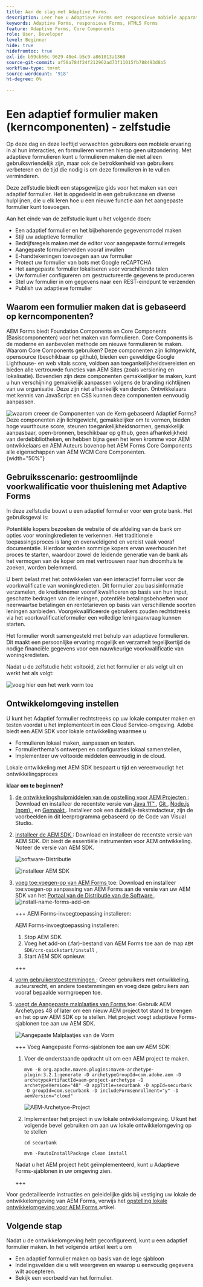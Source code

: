 ```yaml
---
title: Aan de slag met Adaptive Forms.
description: Leer hoe u Adaptieve Forms met responsieve mobiele apparaten kunt maken met onze stapsgewijze zelfstudie. Deze formulieren worden naadloos aangepast op verschillende apparaten, zodat u een vloeiende ervaring hebt.
keywords: Adaptive Forms, responsieve Forms, HTML5 Forms
feature: Adaptive Forms, Core Components
role: User, Developer
level: Beginner
hide: true
hidefromtoc: true
exl-id: b59cb56c-9629-48e4-b5c9-a861013a1360
source-git-commit: af58a784f24f212962ad73f11015fb788493d8b5
workflow-type: tm+mt
source-wordcount: '918'
ht-degree: 0%

---
```


# Een adaptief formulier maken (kerncomponenten) - zelfstudie

Op deze dag en deze leeftijd verwachten gebruikers een mobiele ervaring in al hun interacties, en formulieren vormen hierop geen uitzondering. Met adaptieve formulieren kunt u formulieren maken die niet alleen gebruiksvriendelijk zijn, maar ook de betrokkenheid van gebruikers verbeteren en de tijd die nodig is om deze formulieren in te vullen verminderen.

Deze zelfstudie biedt een stapsgewijze gids voor het maken van een adaptief formulier. Het is opgedeeld in een gebruikscase en diverse hulplijnen, die u elk leren hoe u een nieuwe functie aan het aangepaste formulier kunt toevoegen.

Aan het einde van de zelfstudie kunt u het volgende doen:

* Een adaptief formulier en het bijbehorende gegevensmodel maken
* Stijl uw adaptieve formulier
* Bedrijfsregels maken met de editor voor aangepaste formulierregels
* Aangepaste formuliervelden vooraf invullen
* E-handtekeningen toevoegen aan uw formulier
* Protect uw formulier van bots met Google reCAPTCHA
* Het aangepaste formulier lokaliseren voor verschillende talen
* Uw formulier configureren om gestructureerde gegevens te produceren
* Stel uw formulier in om gegevens naar een REST-eindpunt te verzenden
* Publish uw adaptieve formulier


## Waarom een formulier maken dat is gebaseerd op kerncomponenten?

AEM Forms biedt Foundation Components en Core Components (Basiscomponenten) voor het maken van formulieren. Core Components is de moderne en aanbevolen methode om nieuwe formulieren te maken. Waarom Core Components gebruiken? Deze componenten zijn lichtgewicht, opensource (beschikbaar op github), bieden een geweldige Google Lighthouse- en web vitals score, voldoen aan toegankelijkheidsvereisten en bieden alle vertrouwde functies van AEM Sites (zoals versioning en lokalisatie). Bovendien zijn deze componenten gemakkelijker te maken, kunt u hun verschijning gemakkelijk aanpassen volgens de branding richtlijnen van uw organisatie. Deze zijn niet afhankelijk van derden. Ontwikkelaars met kennis van JavaScript en CSS kunnen deze componenten eenvoudig aanpassen.

![ waarom creeer de Componenten van de Kern gebaseerd Adaptief Forms? Deze componenten zijn lichtgewicht, gemakkelijker om te vormen, bieden hoge vuurthouse score, steunen toegankelijkheidsnormen, gemakkelijk aanpasbaar, open-bronnen, beschikbaar op github, geen afhankelijkheid van derdebibliotheken, en hebben bijna geen het leren kromme voor AEM ontwikkelaars en AEM Auteurs bovenop het AEM Forms Core Components alle eigenschappen van AEM WCM Core Componenten.](/help/forms/assets/cc-core-components-benefits.png){width="50%"}

## Gebruiksscenario: gestroomlijnde voorkwalificatie voor thuislening met Adaptive Forms

In deze zelfstudie bouwt u een adaptief formulier voor een grote bank. Het gebruiksgeval is:

Potentiële kopers bezoeken de website of de afdeling van de bank om opties voor woningkredieten te verkennen. Het traditionele toepassingsproces is lang en overweldigend en vereist vaak vooraf documentatie. Hierdoor worden sommige kopers ervan weerhouden het proces te starten, waardoor zowel de leidende generatie van de bank als het vermogen van de koper om met vertrouwen naar hun droomhuis te zoeken, worden belemmerd.

U bent belast met het ontwikkelen van een interactief formulier voor de voorkwalificatie van woningkredieten. Dit formulier zou basisinformatie verzamelen, de kredietnemer vooraf kwalificeren op basis van hun input, geschatte bedragen van de leningen, potentiële betalingsbehoeften voor neerwaartse betalingen en rentetarieven op basis van verschillende soorten leningen aanbieden. Voorgekwalificeerde gebruikers zouden rechtstreeks via het voorkwalificatieformulier een volledige leningaanvraag kunnen starten.

Het formulier wordt samengesteld met behulp van adaptieve formulieren. Dit maakt een persoonlijke ervaring mogelijk en verzamelt tegelijkertijd de nodige financiële gegevens voor een nauwkeurige voorkwalificatie van woningkredieten.

Nadat u de zelfstudie hebt voltooid, ziet het formulier er als volgt uit en werkt het als volgt:

![ voeg hier een het werk vorm toe ](/help/forms/assets/cc-tutorial-final-form.png)

## Ontwikkelomgeving instellen

U kunt het Adaptief formulier rechtstreeks op uw lokale computer maken en testen voordat u het implementeert in een Cloud Service-omgeving. Adobe biedt een AEM SDK voor lokale ontwikkeling waarmee u

* Formulieren lokaal maken, aanpassen en testen.
* Formulierthema&#39;s ontwerpen en configuraties lokaal samenstellen,
* Implementeer uw voltooide middelen eenvoudig in de cloud.

Lokale ontwikkeling met AEM SDK bespaart u tijd en vereenvoudigt het ontwikkelingsproces


**klaar om te beginnen?**

1. [ de ontwikkelingshulpmiddelen van de opstelling voor AEM Projecten ](/help/forms/setup-local-development-environment.md#set-up-development-tools-for-aem-projects): Download en installeer de recentste versie van [ Java 11™ ](https://experienceleague.adobe.com/docs/experience-manager-learn/cloud-service/local-development-environment-set-up/development-tools.html?lang=en#local-development-environment-set-up), [ Git ](https://experienceleague.adobe.com/docs/experience-manager-learn/cloud-service/local-development-environment-set-up/development-tools.html?lang=en#install-git), [ Node.js (npm) ](https://experienceleague.adobe.com/docs/experience-manager-learn/cloud-service/local-development-environment-set-up/development-tools.html?lang=en#node-js), en [ Gemaakt ](https://experienceleague.adobe.com/docs/experience-manager-learn/cloud-service/local-development-environment-set-up/development-tools.html?lang=en#install-maven). Installeer ook een duidelijk-tekstredacteur, zijn de voorbeelden in dit leerprogramma gebaseerd op de Code van Visual Studio.

1. [ installeer de AEM SDK ](/help/forms/setup-local-development-environment.md#set-up-local-experience-manager-environment-for-development): Download en installeer de recentste versie van AEM SDK. Dit biedt de essentiële instrumenten voor AEM ontwikkeling. Noteer de versie van AEM SDK.

   ![ software-Distributie ](/help/forms/assets/software-distribution.png)

   ![ installeer AEM SDK ](/help/forms/assets/start-aem-sdk.png)

1. [ voeg toe:voegen-op van AEM Forms ](/help/forms/setup-local-development-environment.md#add-forms-archive-to-local-author-and-publish-instances-and-configure-forms-specific-users) toe: Download en installeer toe:voegen-op aanpassing van AEM Forms aan de versie van uw AEM SDK van het [ Portaal van de Distributie van de Software ](https://experience.adobe.com/#/downloads).
   ![ install-name-forms-add-on ](/help/forms/assets/install-aem-forms-add-on.png)

   +++ AEM Forms-invoegtoepassing installeren:

   AEM Forms-invoegtoepassing installeren:

   1. Stop AEM SDK.
   1. Voeg het add-on (.far)-bestand van AEM Forms toe aan de map `AEM SDK/crx-quickstart/install` ,
   1. Start AEM SDK opnieuw.

   +++

1. [ vorm gebruikerstoestemmingen ](/help/forms/setup-local-development-environment.md#configure-users-and-permissions): Creeer gebruikers met ontwikkeling, auteursrecht, en andere toestemmingen en voeg deze gebruikers aan vooraf bepaalde vormgroepen toe.


1. [ voegt de Aangepaste malplaatjes van Forms ](/help/forms/setup-local-development-environment.md#set-up-a-development-project-for-forms-based-on-experience-manager-archetype) toe: Gebruik AEM Archetypes 48 of later om een nieuw AEM project tot stand te brengen en het op uw AEM SDK op te stellen. Het project voegt adaptieve Forms-sjablonen toe aan uw AEM SDK.

   ![ Aangepaste Malplaatjes van de Vorm ](/help/forms/assets/adaptive-forms-templates.png)

   +++ Voeg Aangepaste Forms-sjablonen toe aan uw AEM SDK:

   1. Voer de onderstaande opdracht uit om een AEM project te maken.

      ```
      mvn -B org.apache.maven.plugins:maven-archetype-plugin:3.2.1:generate -D archetypeGroupId=com.adobe.aem -D archetypeArtifactId=aem-project-archetype -D archetypeVersion="48" -D appTitle=securbank -D appId=securbank -D groupId=com.securbank -D includeFormsenrollment="y" -D aemVersion="cloud"
      ```

      ![ AEM-Archetyoe-Project ](/help/forms/assets/aem-archetype-project.png)

   1. Implementeer het project in uw lokale ontwikkelomgeving. U kunt het volgende bevel gebruiken om aan uw lokale ontwikkelomgeving op te stellen

      ```
      cd securbank
      
      mvn -PautoInstallPackage clean install
      ```

   Nadat u het AEM project hebt geïmplementeerd, kunt u Adaptieve Forms-sjablonen in uw omgeving zien.

   +++


Voor gedetailleerde instructies en geleidelijke gids bij vestiging uw lokale de ontwikkelomgeving van AEM Forms, verwijs het [ opstelling lokale ontwikkelomgeving voor AEM Forms ](/help/forms/setup-local-development-environment.md) artikel.



## Volgende stap

Nadat u de ontwikkelomgeving hebt geconfigureerd, kunt u een adaptief formulier maken. In het volgende artikel leert u om

* Een adaptief formulier maken op basis van de lege sjabloon
* Indelingsvelden die u wilt weergeven en waarop u eenvoudig gegevens wilt accepteren.
* Bekijk een voorbeeld van het formulier.

<!-- 

### Step 2: Create Form Data Model

A form data model lets you connect an adaptive form to disparate data sources. For example, AEM user profile, RESTful web services, SOAP-based web services, OData services, and relational databases. You can use the form data model with an adaptive form to retrieve, update, delete, and add data to connected data sources.

Goals of article:

* Create the form data model using Rest endpoint.
* Add data model objects so you can form the data model.
* Configure read and write services for the form data model.
* Test form data model and configured services with test data.

### Step 4: Apply rules to adaptive form fields

AEM Forms provide an editor to write rules on adaptive form objects. These rules define actions to trigger on form objects based on preset conditions, user inputs, and user actions on the form. It helps ensure accuracy and speeds up the form-filling experience.

Goals:

* Create and apply rules to adaptive form fields.
* Use rules to trigger form data model services to update the data to database.

### Step 5: Style your adaptive form

Adaptive forms provide OOTB themes and allows you to customize an existing theme to make a brand specific theme. 


A theme contains styling details for components and panels, and you can reuse a theme in different forms. Styles include properties such as background colors, state colors, transparency, alignment, and size. When you apply the theme to your form, the specified style reflects on corresponding components of your form.

Goals:

* Apply an out of the box theme to an adaptive form.
* Create your brand specific theme.


### Step 6: Publish your adaptive form

You can publish adaptive forms as a stand-alone form (single page application), include in AEM Sites page, or include in a non-AEM Sites page.

Goals:

* Publish the adaptive form as an AEM Page.
* Embed the adaptive form in an AEM Sites Page.
* Embed the adaptive form in an external webpage (a non-AEM webpage hosted outside AEM).

-->
